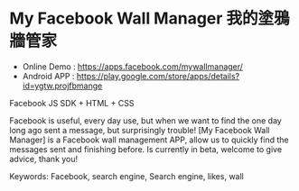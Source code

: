 My Facebook Wall Manager 我的塗鴉牆管家
=========
- Online Demo : https://apps.facebook.com/mywallmanager/
- Android APP : https://play.google.com/store/apps/details?id=ygtw.projfbmange

Facebook JS SDK + HTML + CSS 

Facebook is useful, every day use, but when we want to find the one day long ago sent a message, but surprisingly trouble! [My Facebook Wall Manager] is a Facebook wall management APP, allow us to quickly find the messages sent and finishing before. Is currently in beta, welcome to give advice, thank you!

Keywords:
Facebook, search engine, Search engine, likes, wall

